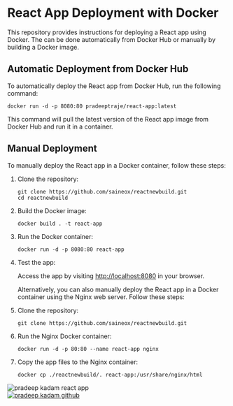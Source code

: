 <h1>React App Deployment with Docker</h1>

<p>This repository provides instructions for deploying a React app using Docker. The can be done automatically from Docker Hub or manually by building a Docker image.</p>

<h2>Automatic Deployment from Docker Hub</h2>

<p>To automatically deploy the React app from Docker Hub, run the following command:</p>

<pre><code>docker run -d -p 8080:80 pradeeptraje/react-app:latest</code></pre>

<p>This command will pull the latest version of the React app image from Docker Hub and run it in a container.</p>

<h2>Manual Deployment</h2>

<p>To manually deploy the React app in a Docker container, follow these steps:</p>

<ol>
  <li>Clone the repository:</li>
<pre><code>git clone https://github.com/saineox/reactnewbuild.git
cd reactnewbuild</code></pre>

  <li>Build the Docker image:</li>
<pre><code>docker build . -t react-app</code></pre>

  <li>Run the Docker container:</li>
<pre><code>docker run -d -p 8080:80 react-app</code></pre>

  <li>Test the app:</li>

<p>Access the app by visiting <a href="http://localhost:8080">http://localhost:8080</a> in your browser.</p>

<p>Alternatively, you can also manually deploy the React app in a Docker container using the Nginx web server. Follow these steps:</p>

  <li>Clone the repository:</li>
<pre><code>git clone https://github.com/saineox/reactnewbuild.git</code></pre>

  <li>Run the Nginx Docker container:</li>
<pre><code>docker run -d -p 80:80 --name react-app nginx</code></pre>

  <li>Copy the app files to the Nginx container:</li>
<pre><code>docker cp ./reactnewbuild/. react-app:/usr/share/nginx/html</code></pre>

</ol>

<img src="https://i.imgur.com/hZoqFix.png" alt="pradeep kadam react app">
<br>
<a href="https://i.imgur.com/jIT8zsm.png"><img src="https://i.imgur.com/jIT8zsmm.jpg" alt="pradeep kadam github"></a>
